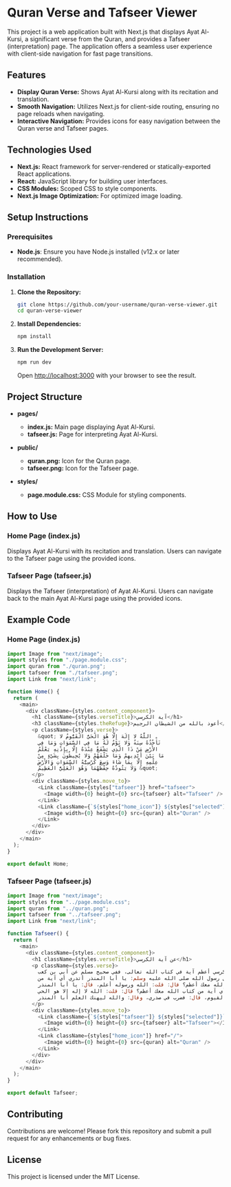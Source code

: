 # Quran Verse and Tafseer Viewer

This project is a web application built with Next.js that displays Ayat Al-Kursi, a significant verse from the Quran, and provides a Tafseer (interpretation) page. The application offers a seamless user experience with client-side navigation for fast page transitions.

## Features

- **Display Quran Verse:** Shows Ayat Al-Kursi along with its recitation and translation.
- **Smooth Navigation:** Utilizes Next.js for client-side routing, ensuring no page reloads when navigating.
- **Interactive Navigation:** Provides icons for easy navigation between the Quran verse and Tafseer pages.

## Technologies Used

- **Next.js:** React framework for server-rendered or statically-exported React applications.
- **React:** JavaScript library for building user interfaces.
- **CSS Modules:** Scoped CSS to style components.
- **Next.js Image Optimization:** For optimized image loading.

## Setup Instructions

### Prerequisites

- **Node.js**: Ensure you have Node.js installed (v12.x or later recommended).

### Installation

1. **Clone the Repository:**
   ```bash
   git clone https://github.com/your-username/quran-verse-viewer.git
   cd quran-verse-viewer
   ```

2. **Install Dependencies:**
   ```bash
   npm install
   ```

3. **Run the Development Server:**
   ```bash
   npm run dev
   ```
   Open [http://localhost:3000](http://localhost:3000) with your browser to see the result.

## Project Structure

- **pages/**
  - **index.js:** Main page displaying Ayat Al-Kursi.
  - **tafseer.js:** Page for interpreting Ayat Al-Kursi.

- **public/**
  - **quran.png:** Icon for the Quran page.
  - **tafseer.png:** Icon for the Tafseer page.

- **styles/**
  - **page.module.css:** CSS Module for styling components.

## How to Use

### Home Page (index.js)

Displays Ayat Al-Kursi with its recitation and translation. Users can navigate to the Tafseer page using the provided icons.

### Tafseer Page (tafseer.js)

Displays the Tafseer (interpretation) of Ayat Al-Kursi. Users can navigate back to the main Ayat Al-Kursi page using the provided icons.

## Example Code

### Home Page (index.js)

```javascript
import Image from "next/image";
import styles from "./page.module.css";
import quran from "./quran.png";
import tafseer from "./tafseer.png";
import Link from "next/link";

function Home() {
  return (
    <main>
      <div className={styles.content_component}>
        <h1 className={styles.verseTitle}>آية الكرسي</h1>
        <h3 className={styles.theRefuge}>أعوذ بالله من الشيطان الرجيم</h3>
        <p className={styles.verse}>
          &quot; اللَّهُ لا إِلَهَ إِلَّا هُوَ الْحَيُّ الْقَيُّومُ لا
          تَأْخُذُهُ سِنَةٌ وَلا نَوْمٌ لَهُ مَا فِي السَّمَوَاتِ وَمَا فِي
          الأَرْضِ مَنْ ذَا الَّذِي يَشْفَعُ عِنْدَهُ إِلَّا بِإِذْنِهِ يَعْلَمُ
          مَا بَيْنَ أَيْدِيهِمْ وَمَا خَلْفَهُمْ وَلا يُحِيطُونَ بِشَيْءٍ مِنْ
          عِلْمِهِ إِلَّا بِمَا شَاءَ وَسِعَ كُرْسِيُّهُ السَّمَوَاتِ وَالأَرْضَ
          وَلا يَئُودُهُ حِفْظُهُمَا وَهُوَ الْعَلِيُّ الْعَظِيمُ &quot;
        </p>
        <div className={styles.move_to}>
          <Link className={styles["tafseer"]} href="tafseer">
            <Image width={0} height={0} src={tafseer} alt="Tafseer" />
          </Link>
          <Link className={`${styles["home_icon"]} ${styles["selected"]}`} href="">
            <Image width={0} height={0} src={quran} alt="Quran" />
          </Link>
        </div>
      </div>
    </main>
  );
}

export default Home;
```

### Tafseer Page (tafseer.js)

```javascript
import Image from "next/image";
import styles from "../page.module.css";
import quran from "../quran.png";
import tafseer from "../tafseer.png";
import Link from "next/link";

function Tafseer() {
  return (
    <main>
      <div className={styles.content_component}>
        <h1 className={styles.verseTitle}>عن آية الكرسي</h1>
        <p className={styles.verse}>
          آية الكرسي أعظم آية في كتاب الله تعالى، ففي صحيح مسلم عن أبي بن كعب
          قال: قال رسول الله صلى الله عليه وسلم: يا أبا المنذر أتدري أي آية من
          كتاب الله معك أعظم؟ قال: قلت: الله ورسوله أعلم، قال: يا أبا المنذر
          أتدري أي آية من كتاب الله معك أعظم؟ قال: قلت: الله لا إله إلا هو الحي
          القيوم، قال: فضرب في صدري، وقال: والله ليهنك العلم أبا المنذر.
        </p>
        <div className={styles.move_to}>
          <Link className={`${styles["tafseer"]} ${styles["selected"]}`} href="">
            <Image width={0} height={0} src={tafseer} alt="Tafseer"></Image>
          </Link>
          <Link className={styles["home_icon"]} href="/">
            <Image width={0} height={0} src={quran} alt="Quran" />
          </Link>
        </div>
      </div>
    </main>
  );
}

export default Tafseer;
```

## Contributing

Contributions are welcome! Please fork this repository and submit a pull request for any enhancements or bug fixes.

## License

This project is licensed under the MIT License.
